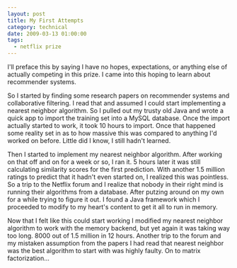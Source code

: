 ```yaml
---
layout: post
title: My First Attempts
category: technical
date: 2009-03-13 01:00:00
tags:
  - netflix prize
---
```

I'll preface this by saying I have no hopes, expectations, or anything else of actually competing in this prize. I came into this hoping to learn about recommender systems.

So I started by finding some research papers on recommender systems and collaborative filtering. I read that and assumed I could start implementing a nearest neighbor algorithm. So I pulled out my trusty old Java and wrote a quick app to import the training set into a MySQL database. Once the import actually started to work, it took 10 hours to import. Once that happened some reality set in as to how massive this was compared to anything I'd worked on before. Little did I know, I still hadn't learned.

Then I started to implement my nearest neighbor algorithm. After working on that off and on for a week or so, I ran it. 5 hours later it was still calculating similarity scores for the first prediction. With another 1.5 million ratings to predict that it hadn't even started on, I realized this was pointless. So a trip to the Netflix forum and I realize that nobody in their right mind is running their algorithms from a database. After putzing around on my own for a while trying to figure it out. I found a Java framework which I proceeded to modify to my heart's content to get it all to run in memory.

Now that I felt like this could start working I modified my nearest neighbor algorithm to work with the memory backend, but yet again it was taking way too long. 8000 out of 1.5 million in 12 hours. Another trip to the forum and my mistaken assumption from the papers I had read that nearest neighbor was the best algorithm to start with was highly faulty. On to matrix factorization...
